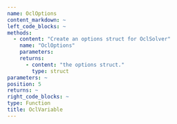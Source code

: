 ```yaml
--- 
name: OclOptions
content_markdown: ~
left_code_blocks: ~
methods: 
  - content: "Create an options struct for OclSolver"
    name: "OclOptions"
    parameters: 
    returns: 
      - content: "the options struct."
        type: struct
parameters: ~
position: 5
returns: ~
right_code_blocks: ~
type: Function
title: OclVariable
---
```

